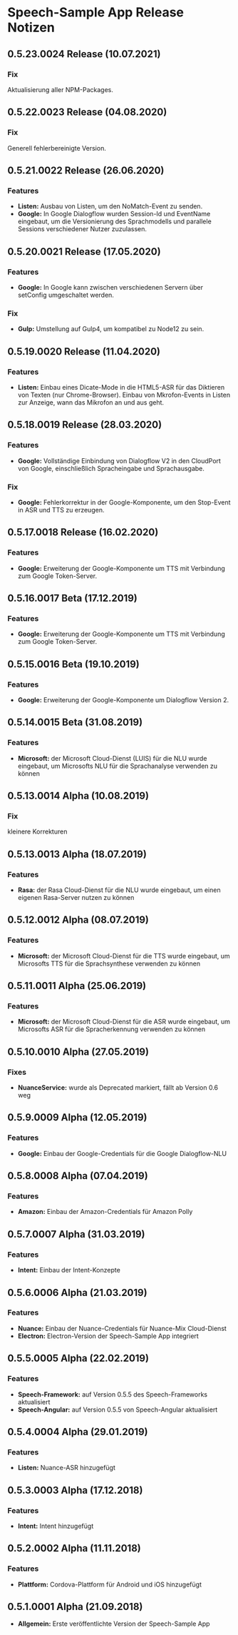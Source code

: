 # Speech-Sample App Release Notizen



## 0.5.23.0024 Release (10.07.2021)

### Fix

Aktualisierung aller NPM-Packages.


## 0.5.22.0023 Release (04.08.2020)

### Fix

Generell fehlerbereinigte Version.


## 0.5.21.0022 Release (26.06.2020)

### Features

* **Listen:** Ausbau von Listen, um den NoMatch-Event zu senden.
* **Google:** In Google Dialogflow wurden Session-Id und EventName eingebaut, um
              die Versionierung des Sprachmodells und parallele Sessions verschiedener
              Nutzer zuzulassen.


## 0.5.20.0021 Release (17.05.2020)

### Features

* **Google:** In Google kann zwischen verschiedenen Servern über setConfig umgeschaltet werden.

### Fix

* **Gulp:** Umstellung auf Gulp4, um kompatibel zu Node12 zu sein.


## 0.5.19.0020 Release (11.04.2020)

### Features

* **Listen:** Einbau eines Dicate-Mode in die HTML5-ASR für das Diktieren von Texten (nur Chrome-Browser).
              Einbau von Mkrofon-Events in Listen zur Anzeige, wann das Mikrofon an und aus geht.


## 0.5.18.0019 Release (28.03.2020)

### Features

* **Google:** Vollständige Einbindung von Dialogflow V2 in den CloudPort von Google, einschließlich Spracheingabe und Sprachausgabe.

### Fix

* **Google:** Fehlerkorrektur in der Google-Komponente, um den Stop-Event in ASR und TTS zu erzeugen.


## 0.5.17.0018 Release (16.02.2020)

### Features

* **Google:** Erweiterung der Google-Komponente um TTS mit Verbindung zum Google Token-Server.


## 0.5.16.0017 Beta (17.12.2019)

### Features

* **Google:** Erweiterung der Google-Komponente um TTS mit Verbindung zum Google Token-Server.


## 0.5.15.0016 Beta (19.10.2019)

### Features

* **Google:** Erweiterung der Google-Komponente um Dialogflow Version 2.


## 0.5.14.0015 Beta (31.08.2019)

### Features

* **Microsoft:** der Microsoft Cloud-Dienst (LUIS) für die NLU wurde eingebaut, um Microsofts NLU für die Sprachanalyse verwenden zu können


## 0.5.13.0014 Alpha (10.08.2019)

### Fix

kleinere Korrekturen


## 0.5.13.0013 Alpha (18.07.2019)

### Features

* **Rasa:** der Rasa Cloud-Dienst für die NLU wurde eingebaut, um einen eigenen Rasa-Server nutzen zu können


## 0.5.12.0012 Alpha (08.07.2019)

### Features

* **Microsoft:** der Microsoft Cloud-Dienst für die TTS wurde eingebaut, um Microsofts TTS für die Sprachsynthese verwenden zu können


## 0.5.11.0011 Alpha (25.06.2019)

### Features

* **Microsoft:** der Microsoft Cloud-Dienst für die ASR wurde eingebaut, um Microsofts ASR für die Spracherkennung verwenden zu können


## 0.5.10.0010 Alpha (27.05.2019)

### Fixes

* **NuanceService:** wurde als Deprecated markiert, fällt ab Version 0.6 weg


## 0.5.9.0009 Alpha (12.05.2019)

### Features

* **Google:** Einbau der Google-Credentials für die Google Dialogflow-NLU


## 0.5.8.0008 Alpha (07.04.2019)

### Features

* **Amazon:** Einbau der Amazon-Credentials für Amazon Polly


## 0.5.7.0007 Alpha (31.03.2019)

### Features

* **Intent:** Einbau der Intent-Konzepte


## 0.5.6.0006 Alpha (21.03.2019)

### Features

* **Nuance:** Einbau der Nuance-Credentials für Nuance-Mix Cloud-Dienst
* **Electron:** Electron-Version der Speech-Sample App integriert


## 0.5.5.0005 Alpha (22.02.2019)

### Features

* **Speech-Framework:** auf Version 0.5.5 des Speech-Frameworks aktualisiert
* **Speech-Angular:** auf Version 0.5.5 von Speech-Angular aktualisiert 


## 0.5.4.0004 Alpha (29.01.2019)

### Features

* **Listen:** Nuance-ASR hinzugefügt


## 0.5.3.0003 Alpha (17.12.2018)

### Features

* **Intent:** Intent hinzugefügt


## 0.5.2.0002 Alpha (11.11.2018)

### Features

* **Plattform:** Cordova-Plattform für Android und iOS hinzugefügt


## 0.5.1.0001 Alpha (21.09.2018)

* **Allgemein:** Erste veröffentlichte Version der Speech-Sample App
